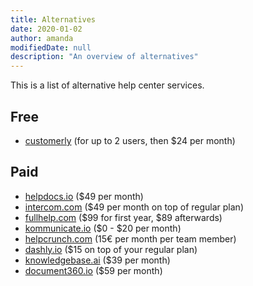 ```yaml
---
title: Alternatives
date: 2020-01-02
author: amanda
modifiedDate: null
description: "An overview of alternatives"
---
```


This is a list of alternative help center services.

## Free

- [customerly](https://www.customerly.io/en/knowledgebase-help-center-software-platform) (for up to 2 users, then \$24 per month)

## Paid

- [helpdocs.io](https://www.helpdocs.io/) (\$49 per month)
- [intercom.com](https://www.intercom.com/customer-support-software/knowledge-base) (\$49 per month on top of regular plan)
- [fullhelp.com](https://www.fullhelp.com/en) (\$99 for first year, \$89 afterwards)
- [kommunicate.io](https://www.kommunicate.io/product/helpcenter) ($0 - $20 per month)
- [helpcrunch.com](https://helpcrunch.com/knowledge-base.html) (15€ per month per team member)
- [dashly.io](https://www.dashly.io/knowledgebase) (\$15 on top of your regular plan)
- [knowledgebase.ai](https://www.knowledgebase.ai/) (\$39 per month)
- [document360.io](https://document360.io/) (\$59 per month)

